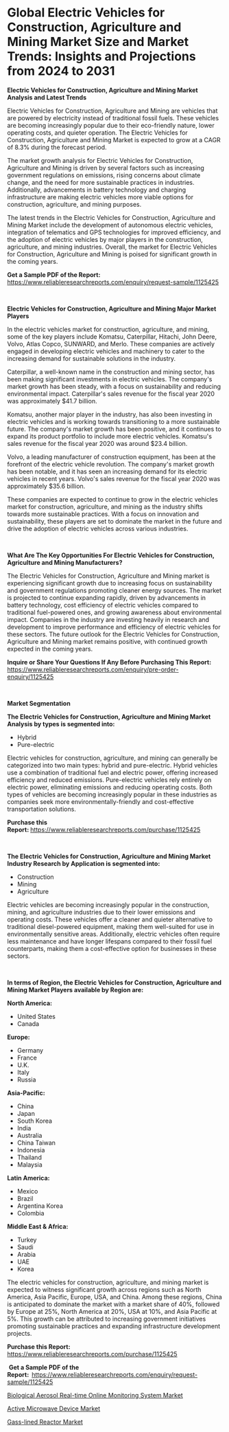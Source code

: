 <p><h1>Global Electric Vehicles for Construction, Agriculture and Mining Market Size and Market Trends: Insights and Projections from 2024 to 2031</h1></p><p><strong>Electric Vehicles for Construction, Agriculture and Mining Market Analysis and Latest Trends</strong></p>
<p><p>Electric Vehicles for Construction, Agriculture and Mining are vehicles that are powered by electricity instead of traditional fossil fuels. These vehicles are becoming increasingly popular due to their eco-friendly nature, lower operating costs, and quieter operation. The Electric Vehicles for Construction, Agriculture and Mining Market is expected to grow at a CAGR of 8.3% during the forecast period.</p><p>The market growth analysis for Electric Vehicles for Construction, Agriculture and Mining is driven by several factors such as increasing government regulations on emissions, rising concerns about climate change, and the need for more sustainable practices in industries. Additionally, advancements in battery technology and charging infrastructure are making electric vehicles more viable options for construction, agriculture, and mining purposes.</p><p>The latest trends in the Electric Vehicles for Construction, Agriculture and Mining Market include the development of autonomous electric vehicles, integration of telematics and GPS technologies for improved efficiency, and the adoption of electric vehicles by major players in the construction, agriculture, and mining industries. Overall, the market for Electric Vehicles for Construction, Agriculture and Mining is poised for significant growth in the coming years.</p></p>
<p><strong>Get a Sample PDF of the Report:&nbsp;</strong> <a href="https://www.reliableresearchreports.com/enquiry/request-sample/1125425">https://www.reliableresearchreports.com/enquiry/request-sample/1125425</a></p>
<p>&nbsp;</p>
<p><strong>Electric Vehicles for Construction, Agriculture and Mining Major Market Players</strong></p>
<p><p>In the electric vehicles market for construction, agriculture, and mining, some of the key players include Komatsu, Caterpillar, Hitachi, John Deere, Volvo, Atlas Copco, SUNWARD, and Merlo. These companies are actively engaged in developing electric vehicles and machinery to cater to the increasing demand for sustainable solutions in the industry.</p><p>Caterpillar, a well-known name in the construction and mining sector, has been making significant investments in electric vehicles. The company's market growth has been steady, with a focus on sustainability and reducing environmental impact. Caterpillar's sales revenue for the fiscal year 2020 was approximately $41.7 billion.</p><p>Komatsu, another major player in the industry, has also been investing in electric vehicles and is working towards transitioning to a more sustainable future. The company's market growth has been positive, and it continues to expand its product portfolio to include more electric vehicles. Komatsu's sales revenue for the fiscal year 2020 was around $23.4 billion.</p><p>Volvo, a leading manufacturer of construction equipment, has been at the forefront of the electric vehicle revolution. The company's market growth has been notable, and it has seen an increasing demand for its electric vehicles in recent years. Volvo's sales revenue for the fiscal year 2020 was approximately $35.6 billion.</p><p>These companies are expected to continue to grow in the electric vehicles market for construction, agriculture, and mining as the industry shifts towards more sustainable practices. With a focus on innovation and sustainability, these players are set to dominate the market in the future and drive the adoption of electric vehicles across various industries.</p></p>
<p>&nbsp;</p>
<p><strong>What Are The Key Opportunities For Electric Vehicles for Construction, Agriculture and Mining Manufacturers?</strong></p>
<p><p>The Electric Vehicles for Construction, Agriculture and Mining market is experiencing significant growth due to increasing focus on sustainability and government regulations promoting cleaner energy sources. The market is projected to continue expanding rapidly, driven by advancements in battery technology, cost efficiency of electric vehicles compared to traditional fuel-powered ones, and growing awareness about environmental impact. Companies in the industry are investing heavily in research and development to improve performance and efficiency of electric vehicles for these sectors. The future outlook for the Electric Vehicles for Construction, Agriculture and Mining market remains positive, with continued growth expected in the coming years.</p></p>
<p><strong>Inquire or Share Your Questions If Any Before Purchasing This Report:</strong> <a href="https://www.reliableresearchreports.com/enquiry/pre-order-enquiry/1125425">https://www.reliableresearchreports.com/enquiry/pre-order-enquiry/1125425</a></p>
<p>&nbsp;</p>
<p><strong>Market Segmentation</strong></p>
<p><strong>The Electric Vehicles for Construction, Agriculture and Mining Market Analysis by types is segmented into:</strong></p>
<p><ul><li>Hybrid</li><li>Pure-electric</li></ul></p>
<p><p>Electric vehicles for construction, agriculture, and mining can generally be categorized into two main types: hybrid and pure-electric. Hybrid vehicles use a combination of traditional fuel and electric power, offering increased efficiency and reduced emissions. Pure-electric vehicles rely entirely on electric power, eliminating emissions and reducing operating costs. Both types of vehicles are becoming increasingly popular in these industries as companies seek more environmentally-friendly and cost-effective transportation solutions.</p></p>
<p><strong>Purchase this Report:&nbsp;</strong><a href="https://www.reliableresearchreports.com/purchase/1125425">https://www.reliableresearchreports.com/purchase/1125425</a></p>
<p>&nbsp;</p>
<p><strong>The Electric Vehicles for Construction, Agriculture and Mining Market Industry Research by Application is segmented into:</strong></p>
<p><ul><li>Construction</li><li>Mining</li><li>Agriculture</li></ul></p>
<p><p>Electric vehicles are becoming increasingly popular in the construction, mining, and agriculture industries due to their lower emissions and operating costs. These vehicles offer a cleaner and quieter alternative to traditional diesel-powered equipment, making them well-suited for use in environmentally sensitive areas. Additionally, electric vehicles often require less maintenance and have longer lifespans compared to their fossil fuel counterparts, making them a cost-effective option for businesses in these sectors.</p></p>
<p>&nbsp;</p>
<p><strong>In terms of Region, the Electric Vehicles for Construction, Agriculture and Mining Market Players available by Region are:</strong></p>
<p>
    <p> <strong> North America: </strong>
        <ul>
            <li>United States</li>
            <li>Canada</li>
        </ul>
        </p> 
    <p> <strong> Europe: </strong>
        <ul>
            <li>Germany</li>
            <li>France</li>
            <li>U.K.</li>
            <li>Italy</li>
            <li>Russia</li>
        </ul>
        </p> 
    <p> <strong> Asia-Pacific: </strong>
        <ul>
            <li>China</li>
            <li>Japan</li>
            <li>South Korea</li>
            <li>India</li>
            <li>Australia</li>
            <li>China Taiwan</li>
            <li>Indonesia</li>
            <li>Thailand</li>
            <li>Malaysia</li>
        </ul>
        </p> 
    <p> <strong> Latin America: </strong>
        <ul>
            <li>Mexico</li>
            <li>Brazil</li>
            <li>Argentina Korea</li>
            <li>Colombia</li>
        </ul>
        </p> 
    <p> <strong> Middle East & Africa: </strong>
        <ul>
            <li>Turkey</li>
            <li>Saudi</li>
            <li>Arabia</li>
            <li>UAE</li>
            <li>Korea</li>
        </ul>
    </p>
    </p>
<p><p>The electric vehicles for construction, agriculture, and mining market is expected to witness significant growth across regions such as North America, Asia Pacific, Europe, USA, and China. Among these regions, China is anticipated to dominate the market with a market share of 40%, followed by Europe at 25%, North America at 20%, USA at 10%, and Asia Pacific at 5%. This growth can be attributed to increasing government initiatives promoting sustainable practices and expanding infrastructure development projects.</p></p>
<p><strong>Purchase this Report: </strong><a href="https://www.reliableresearchreports.com/purchase/1125425">https://www.reliableresearchreports.com/purchase/1125425</a></p>
<p>&nbsp;<strong>Get a Sample PDF of the Report:&nbsp;&nbsp;</strong><a href="https://www.reliableresearchreports.com/enquiry/request-sample/1125425">https://www.reliableresearchreports.com/enquiry/request-sample/1125425</a></p>
<p><strong></strong></p>
<p><p><a href="https://view.publitas.com/reportprime-1/biological-aerosol-real-time-online-monitoring-system-market-size-share-trends-analysis-report-by-application-regional-outlook-competitive-strategies-and-segment-forecasts-2023-2030/">Biological Aerosol Real-time Online Monitoring System Market</a></p><p><a href="https://view.publitas.com/reportprime-1/active-microwave-device-market-analysis-and-market-size-global-industry-overview-market-segmentation-and-forecast-2023-to-2030/">Active Microwave Device Market</a></p><p><a href="https://view.publitas.com/reportprime-1/gass-lined-reactor-market-offer-valuable-insights-into-market-size-market-share-market-trends-and-projections-spanning-from-2023-to-2030/">Gass-lined Reactor Market</a></p></p>